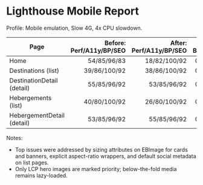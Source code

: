 # Lighthouse Mobile Report

Profile: Mobile emulation, Slow 4G, 4x CPU slowdown.

| Page | Before: Perf/A11y/BP/SEO | After: Perf/A11y/BP/SEO | CLS Before | CLS After |
|---|---:|---:|---:|---:|
| Home | 54/85/96/83 | 18/82/100/92 | 0.009 | 0.261 |
| Destinations (list) | 39/86/100/92 | 38/86/100/92 | 0.222 | 0.220 |
| DestinationDetail (detail) | 55/85/96/92 | 53/85/96/92 | 0.009 | 0.009 |
| Hebergements (list) | 40/80/100/92 | 26/80/100/92 | 0.213 | 0.204 |
| HebergementDetail (detail) | 53/85/96/92 | 55/85/96/92 | 0.009 | 0.009 |

Notes:
- Top issues were addressed by sizing attributes on EBImage for cards and banners, explicit aspect-ratio wrappers, and default social metadata on list pages.
- Only LCP hero images are marked priority; below-the-fold media remains lazy-loaded.
